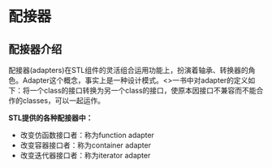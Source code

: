 # 配接器

## 配接器介绍

配接器(adapters)在STL组件的灵活组合运用功能上，扮演着轴承、转换器的角色。Adapter这个概念，事实上是一种设计模式。<<Design Patterns>>一书中对adapter的定义如下：将一个class的接口转换为另一个class的接口，使原本因接口不兼容而不能合作的classes，可以一起运作。

**STL提供的各种配接器中：**

- 改变仿函数接口者：称为function adapter
- 改变容器接口者：称为container adapter
- 改变迭代器接口者：称为iterator adapter